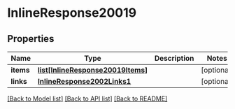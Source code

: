 # InlineResponse20019

## Properties
Name | Type | Description | Notes
------------ | ------------- | ------------- | -------------
**items** | [**list[InlineResponse20019Items]**](InlineResponse20019Items.md) |  | [optional] 
**links** | [**InlineResponse2002Links1**](InlineResponse2002Links1.md) |  | [optional] 

[[Back to Model list]](../README.md#documentation-for-models) [[Back to API list]](../README.md#documentation-for-api-endpoints) [[Back to README]](../README.md)


